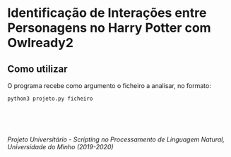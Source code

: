 # Identificação de Interações entre Personagens no Harry Potter com Owlready2

## Como utilizar

O programa recebe como argumento o ficheiro a analisar, no formato:

```sh
python3 projeto.py ficheiro
```

&nbsp;

&nbsp;

*Projeto Universitário - Scripting no Processamento de Linguagem Natural, Universidade do Minho (2019-2020)*